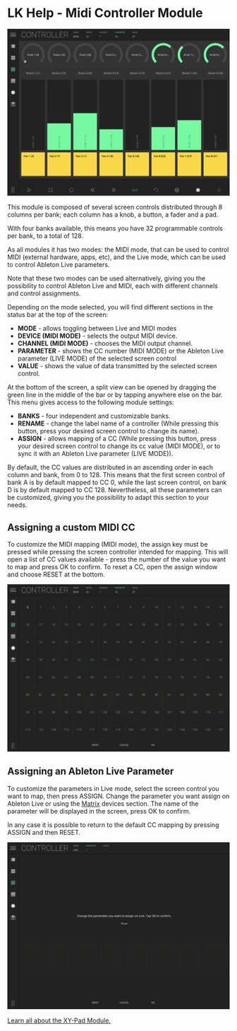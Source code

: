 # LK Help - Midi Controller Module

![LK Midi Controller Overview](/lk/images/controller/overview.jpg)

This module is composed of several screen controls distributed through 8 columns per bank; each column has a knob, a button, a fader and a pad.

With four banks available, this means you have 32 programmable controls per bank, to a total of 128.

As all modules it has two modes: the MIDI mode, that can be used to control MIDI (external hardware, apps, etc), and the Live mode, which can be used to control Ableton Live parameters.

Note that these two modes can be used alternatively, giving you the possibility to control Ableton Live and MIDI, each with different channels and control assignments.

Depending on the mode selected, you will find different sections in the status bar at the top of the screen:

- **MODE** - allows toggling between Live and MIDI modes
- **DEVICE (MIDI MODE)** - selects the output MIDI device.
- **CHANNEL (MIDI MODE)** - chooses the MIDI output channel.
- **PARAMETER** - shows the CC number (MIDI MODE) or the Ableton Live parameter (LIVE MODE) of the selected screen control
- **VALUE** - shows the value of data transmitted by the selected screen control.

At the bottom of the screen, a split view can be opened by dragging the green line in the middle of the bar or by tapping anywhere else on the bar. This menu gives access to the following module settings:

- **BANKS** - four independent and customizable banks.
- **RENAME** - change the label name of a controller (While pressing this button, press your desired screen control to change its name).
- **ASSIGN** - allows mapping of a CC (While pressing this button, press your desired screen control to change its cc value (MIDI MODE), or to sync it with an Ableton Live parameter (LIVE MODE)).

By default, the CC values are distributed in an ascending order in each column and bank, from 0 to 128. This means that the first screen control of bank A is by default mapped to CC 0, while the last screen control, on bank D is by default mapped to CC 128. Nevertheless, all these parameters can be customized, giving you the possibility to adapt this section to your needs.

## Assigning a custom MIDI CC

To customize the MIDI mapping (MIDI mode), the assign key must be pressed while pressing the screen controller intended for mapping. This will open a list of CC values available - press the number of the value you want to map and press OK to confirm. To reset a CC, open the assign window and choose RESET at the bottom.

![LK Midi Controller Module CC Assign](/lk/images/controller/cc-assign.jpg)

## Assigning an Ableton Live Parameter

To customize the parameters in Live mode, select the screen control you want to map, then press ASSIGN. Change the parameter you want assign on Ableton Live or using the [Matrix](matrix) devices section. The name of the parameter will be displayed in the screen, press OK to confirm.

In any case it is possible to return to the default CC mapping by pressing ASSIGN and then RESET.

![LK Midi Controller Ableton Live Parameter assign](/lk/images/controller/live-assign.jpg)

[Learn all about the XY-Pad Module.](xy-pad)
